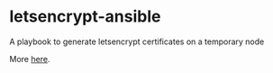 # letsencrypt-ansible
A playbook to generate letsencrypt certificates on a temporary node

More [here](https://mihevc.org/2016/09/27/lets-encrypt-ansible.html).
